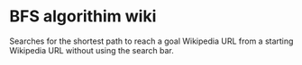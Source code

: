 # BFS algorithim wiki
 Searches for the shortest path to reach a goal Wikipedia URL from a starting Wikipedia URL without using the search bar.
